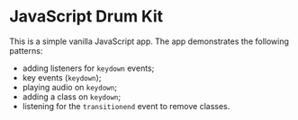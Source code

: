 # JavaScript Drum Kit
This is a simple vanilla JavaScript app.  The app demonstrates the following patterns:

* adding listeners for `keydown` events;
* key events (`keydown`);
* playing audio on `keydown`;
* adding a class on `keydown`;
* listening for the `transitionend` event to remove classes.

